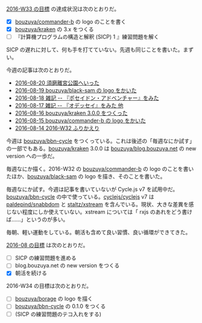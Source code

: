 [2016-W33 の目標][2016-08-14] の達成状況は次のとおりだ。

- [x] [bouzuya/commander-b][] の logo のことを書く
- [x] [bouzuya/kraken][] の 3.x をつくる
- [ ] 『計算機プログラムの構造と解釈 (SICP) 1 』練習問題を解く

SICP の遅れに対して、何も手を打てていない。先週も同じことを書いた。まずい。

今週の記事は次のとおりだ。

- [2016-08-20 須磨離宮公園へいった][2016-08-20]
- [2016-08-19 bouzuya/black-sam の logo をかいた][2016-08-19]
- [2016-08-18 雑記 -- 『ポセイドン・アドベンチャー』をみた][2016-08-18]
- [2016-08-17 雑記 -- 『オデッセイ』をみた 他][2016-08-17]
- [2016-08-16 bouzuya/kraken 3.0.0 をつくった][2016-08-16]
- [2016-08-15 bouzuya/commander-b の logo をかいた][2016-08-15]
- [2016-08-14 2016-W32 ふりかえり][2016-08-14]

今週は [bouzuya/bbn-cycle][] をつくっている。これは後述の「毎週なにか試す」の一部でもある。[bouzuya/kraken][] 3.0.0 は [bouzuya/blog.bouzuya.net][] の new version への一歩だ。

毎週なにか描く。2016-W32 の [bouzuya/commander-b][] の logo のことを書いたほか、[bouzuya/black-sam][] の logo を描き、そのことを書いた。

毎週なにか試す。今週は記事を書いていないが Cycle.js v7 を試用中だ。[bouzuya/bbn-cycle][] の中で使っている。[cyclejs/cyclejs][] v7 は [paldepind/snabbdom][] と [staltz/xstream][] を含んでいる。現状、大きな差異を感じない程度にしか使えていない。xstream については「 rxjs のあれをどう書けば……」というのが多い。

毎朝、軽い運動をしている。朝活も含めて良い習慣、良い循環ができてきた。

[2016-08 の目標][2016-07-31] は次のとおりだ。

- [ ] SICP の練習問題を進める
- [ ] blog.bouzuya.net の new version をつくる
- [x] 朝活を続ける

2016-W34 の目標は次のとおりだ。

- [ ] [bouzuya/borage][] の logo を描く
- [ ] [bouzuya/bbn-cycle][] の 0.1.0 をつくる
- [ ] (SICP の練習問題のテコ入れをする)

[2016-07-31]: https://blog.bouzuya.net/2016/07/31/
[2016-08-14]: https://blog.bouzuya.net/2016/08/14/
[2016-08-15]: https://blog.bouzuya.net/2016/08/15/
[2016-08-16]: https://blog.bouzuya.net/2016/08/16/
[2016-08-17]: https://blog.bouzuya.net/2016/08/17/
[2016-08-18]: https://blog.bouzuya.net/2016/08/18/
[2016-08-19]: https://blog.bouzuya.net/2016/08/19/
[2016-08-20]: https://blog.bouzuya.net/2016/08/20/
[bouzuya/bbn-cycle]: https://github.com/bouzuya/bbn-cycle
[bouzuya/black-sam]: https://github.com/bouzuya/black-sam
[bouzuya/blog.bouzuya.net]: https://github.com/bouzuya/blog.bouzuya.net
[bouzuya/borage]: https://github.com/bouzuya/borage
[bouzuya/commander-b]: https://github.com/bouzuya/commander-b
[bouzuya/kraken]: https://github.com/bouzuya/kraken
[cyclejs/cyclejs]: https://github.com/cyclejs/cyclejs
[paldepind/snabbdom]: https://github.com/paldepind/snabbdom
[staltz/xstream]: https://github.com/staltz/xstream
